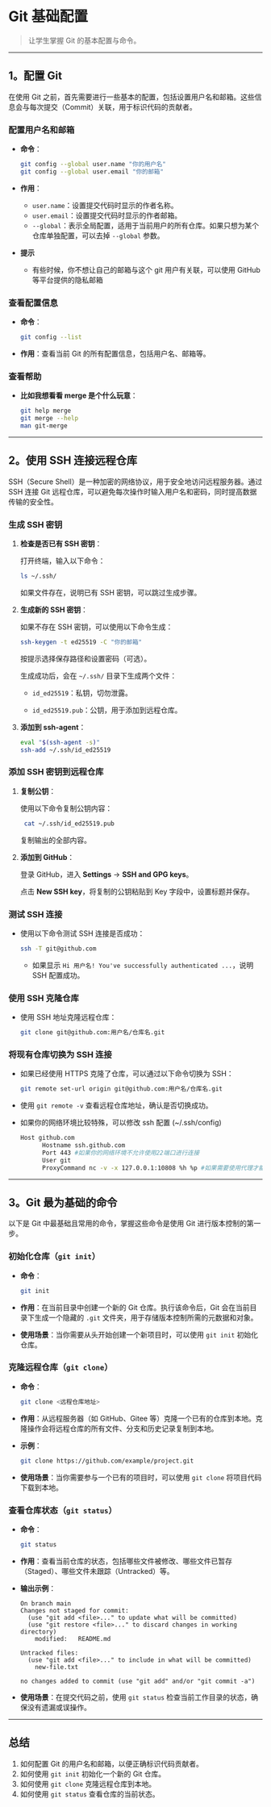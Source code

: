 # Git 基础配置

> 让学生掌握 Git 的基本配置与命令。

---

## 1。配置 Git

在使用 Git 之前，首先需要进行一些基本的配置，包括设置用户名和邮箱。这些信息会与每次提交（Commit）关联，用于标识代码的贡献者。

### 配置用户名和邮箱

- **命令**：

  ```bash
  git config --global user.name "你的用户名"
  git config --global user.email "你的邮箱"
  ```

- **作用**：
  - `user.name`：设置提交代码时显示的作者名称。
  - `user.email`：设置提交代码时显示的作者邮箱。
  - `--global`：表示全局配置，适用于当前用户的所有仓库。如果只想为某个仓库单独配置，可以去掉 `--global` 参数。
- **提示**
  - 有些时候，你不想让自己的邮箱与这个 git 用户有关联，可以使用 GitHub 等平台提供的隐私邮箱
  
### 查看配置信息

- **命令**：

  ```bash
  git config --list
  ```

- **作用**：查看当前 Git 的所有配置信息，包括用户名、邮箱等。

### 查看帮助

- **比如我想看看 merge 是个什么玩意**：

  ```bash
  git help merge 
  git merge --help
  man git-merge
  ```

---

## 2。使用 SSH 连接远程仓库

SSH（Secure Shell）是一种加密的网络协议，用于安全地访问远程服务器。通过 SSH 连接 Git 远程仓库，可以避免每次操作时输入用户名和密码，同时提高数据传输的安全性。

### 生成 SSH 密钥

1. **检查是否已有 SSH 密钥**：
  
    打开终端，输入以下命令：

    ```bash
    ls ~/.ssh/
    ```

    如果文件存在，说明已有 SSH 密钥，可以跳过生成步骤。

2. **生成新的 SSH 密钥**：

    如果不存在 SSH 密钥，可以使用以下命令生成：

     ```bash
     ssh-keygen -t ed25519 -C "你的邮箱"
     ```

    按提示选择保存路径和设置密码（可选）。

    生成成功后，会在 `~/.ssh/` 目录下生成两个文件：

    - `id_ed25519`：私钥，切勿泄露。

    - `id_ed25519.pub`：公钥，用于添加到远程仓库。

3. **添加到 ssh-agent**：

     ```bash
     eval "$(ssh-agent -s)"
     ssh-add ~/.ssh/id_ed25519
     ```

### 添加 SSH 密钥到远程仓库

1. **复制公钥**：

    使用以下命令复制公钥内容：

    ```bash
     cat ~/.ssh/id_ed25519.pub
    ```

    复制输出的全部内容。

2. **添加到 GitHub**：

    登录 GitHub，进入 **Settings** -> **SSH and GPG keys**。

    点击 **New SSH key**，将复制的公钥粘贴到 Key 字段中，设置标题并保存。

### 测试 SSH 连接

- 使用以下命令测试 SSH 连接是否成功：

  ```bash
  ssh -T git@github.com
  ```

  - 如果显示 `Hi 用户名! You've successfully authenticated ...`，说明 SSH 配置成功。

### 使用 SSH 克隆仓库

- 使用 SSH 地址克隆远程仓库：

  ```bash
  git clone git@github.com:用户名/仓库名.git
  ```

### 将现有仓库切换为 SSH 连接

- 如果已经使用 HTTPS 克隆了仓库，可以通过以下命令切换为 SSH：

  ```bash
  git remote set-url origin git@github.com:用户名/仓库名.git
  ```

- 使用 `git remote -v` 查看远程仓库地址，确认是否切换成功。

- 如果你的网络环境比较特殊，可以修改 ssh 配置 (~/.ssh/config)

  ```bash
  Host github.com
        Hostname ssh.github.com
        Port 443 #如果你的网络环境不允许使用22端口进行连接
        User git
        ProxyCommand nc -v -x 127.0.0.1:10808 %h %p #如果需要使用代理才能访问互联网
  ```

---

## 3。Git 最为基础的命令

以下是 Git 中最基础且常用的命令，掌握这些命令是使用 Git 进行版本控制的第一步。

### 初始化仓库（`git init`）

- **命令**：

  ```bash
  git init
  ```

- **作用**：在当前目录中创建一个新的 Git 仓库。执行该命令后，Git 会在当前目录下生成一个隐藏的 `.git` 文件夹，用于存储版本控制所需的元数据和对象。
- **使用场景**：当你需要从头开始创建一个新项目时，可以使用 `git init` 初始化仓库。

### 克隆远程仓库（`git clone`）

- **命令**：

  ```bash
  git clone <远程仓库地址>
  ```

- **作用**：从远程服务器（如 GitHub、Gitee 等）克隆一个已有的仓库到本地。克隆操作会将远程仓库的所有文件、分支和历史记录复制到本地。
- **示例**：

  ```bash
  git clone https://github.com/example/project.git
  ```

- **使用场景**：当你需要参与一个已有的项目时，可以使用 `git clone` 将项目代码下载到本地。

### 查看仓库状态（`git status`）

- **命令**：

  ```bash
  git status
  ```

- **作用**：查看当前仓库的状态，包括哪些文件被修改、哪些文件已暂存（Staged）、哪些文件未跟踪（Untracked）等。
- **输出示例**：

  ```plaintext
  On branch main
  Changes not staged for commit:
    (use "git add <file>..." to update what will be committed)
    (use "git restore <file>..." to discard changes in working directory)
      modified:   README.md

  Untracked files:
    (use "git add <file>..." to include in what will be committed)
      new-file.txt

  no changes added to commit (use "git add" and/or "git commit -a")
  ```

- **使用场景**：在提交代码之前，使用 `git status` 检查当前工作目录的状态，确保没有遗漏或误操作。

---

## 总结

1. 如何配置 Git 的用户名和邮箱，以便正确标识代码贡献者。
2. 如何使用 `git init` 初始化一个新的 Git 仓库。
3. 如何使用 `git clone` 克隆远程仓库到本地。
4. 如何使用 `git status` 查看仓库的当前状态。
